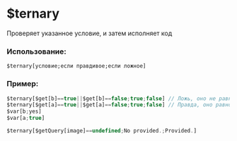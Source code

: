 # $ternary
Проверяет указанное условие, и затем исполняет код

### Использование:
```
$ternary[условие;если правдивое;если ложное]
```
### Пример:
```js
$ternary[$get[b]==true||$get[b]==false;true;false] // Ложь, оно не равно!
$ternary[$get[a]==true||$get[a]==false;true;false] // Правда, оно равно!
$var[b;yes]
$var[a;true]

$ternary[$getQuery[image]==undefined;No provided.;Provided.]
```
